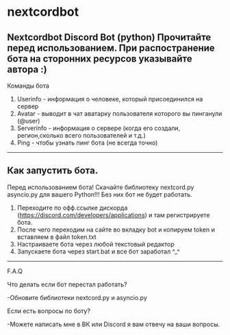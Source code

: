 # nextcordbot
Nextcordbot
Discord Bot (python)
Прочитайте перед использованием.
При распостранение бота на сторонних ресурсов указывайте автора :)
--------------------------------------------------------------------
Команды бота 
1. Userinfo - информация о человеке, который присоединился на сервер
2. Avatar - выводит в чат аватарку пользователя которого вы пинганули (@user) 
3. Serverinfo - информация о сервере (когда его создали, регион,сколько всего пользователей и т.д.)
4. Ping - чтобы узнать пинг бота (не всегда точно)
--------------------------------------------------------------------
Как запустить бота.
--------------------------------------------------------------------
Перед использованием бота! Скачайте библиотеку nextcord.py asyncio.py для вашего Python!!! Без них бот не будет работать.
1. Переходите по офф.ссылке дискорда (https://discord.com/developers/applications) и там регистрируете бота.
2. После чего переходим на сайте во вкладку bot и копируем token и вставляем в файл token.txt 
3. Настраиваете бота через любой текстовый редактор
4. Запускаете бота через start.bat и все бот заработал ^_^
--------------------------------------------------------------------
F.A.Q

Что делать если бот перестал работать?

-Обновите библиотеки nextcord.py и asyncio.py

Если есть вопросы по боту?

-Можете написать мне в ВК или Discord я вам отвечу на ваши вопросы.
